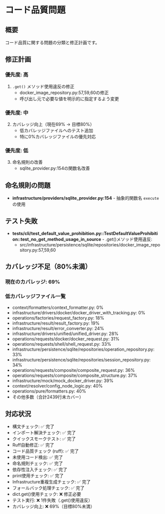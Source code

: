 # コード品質問題

## 概要
コード品質に関する問題の分類と修正計画です。

## 修正計画
### 優先度: 高
1. `.get()` メソッド使用違反の修正
   - docker_image_repository.py:57,59,60の修正
   - 呼び出し元で必要な値を明示的に指定するよう変更

### 優先度: 中
2. カバレッジ向上（現在69% → 目標80%）
   - 低カバレッジファイルへのテスト追加
   - 特に0%カバレッジファイルの優先対応

### 優先度: 低
3. 命名規則の改善
   - sqlite_provider.py:154の関数名改善

## 命名規則の問題
- **infrastructure/providers/sqlite_provider.py:154** - 抽象的関数名 `execute` の使用

## テスト失敗
- **tests/cli/test_default_value_prohibition.py::TestDefaultValueProhibition::test_no_get_method_usage_in_source** - .get()メソッド使用違反:
  - src/infrastructure/persistence/sqlite/repositories/docker_image_repository.py:57,59,60

## カバレッジ不足（80%未満）
### 現在のカバレッジ: 69%
### 低カバレッジファイル一覧
- context/formatters/context_formatter.py: 0%
- infrastructure/drivers/docker/docker_driver_with_tracking.py: 0%
- operations/factories/request_factory.py: 18%
- infrastructure/result/result_factory.py: 19%
- infrastructure/result/error_converter.py: 24%
- infrastructure/drivers/unified/unified_driver.py: 28%
- operations/requests/docker/docker_request.py: 31%
- operations/requests/shell/shell_request.py: 33%
- infrastructure/persistence/sqlite/repositories/operation_repository.py: 33%
- infrastructure/persistence/sqlite/repositories/session_repository.py: 34%
- operations/requests/composite/composite_request.py: 36%
- operations/requests/composite/composite_structure.py: 37%
- infrastructure/mock/mock_docker_driver.py: 39%
- context/resolver/config_node_logic.py: 40%
- operations/pure/formatters.py: 40%
- その他多数（合計2439行未カバー）

## 対応状況
- 構文チェック: ✅ 完了
- インポート解決チェック: ✅ 完了
- クイックスモークテスト: ✅ 完了
- Ruff自動修正: ✅ 完了
- コード品質チェック (ruff): ✅ 完了
- 未使用コード検出: ✅ 完了
- 命名規則チェック: ✅ 完了
- 依存性注入チェック: ✅ 完了
- print使用チェック: ✅ 完了
- Infrastructure重複生成チェック: ✅ 完了
- フォールバック処理チェック: ✅ 完了
- dict.get()使用チェック: ❌ 修正必要
- テスト実行: ❌ 1件失敗（.get()使用違反）
- カバレッジ向上: ❌ 69%（目標80%未満）